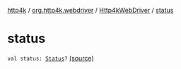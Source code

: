 [http4k](../../index.md) / [org.http4k.webdriver](../index.md) / [Http4kWebDriver](index.md) / [status](./status.md)

# status

`val status: `[`Status`](../../org.http4k.core/-status/index.md)`?` [(source)](https://github.com/http4k/http4k/blob/master/http4k-testing-webdriver/src/main/kotlin/org/http4k/webdriver/Http4kWebDriver.kt#L76)